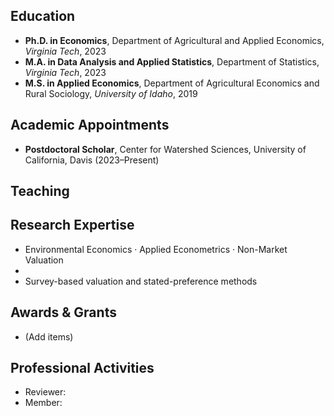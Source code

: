 
## Education
- **Ph.D. in Economics**, Department of Agricultural and Applied Economics, *Virginia Tech*, 2023  
- **M.A. in Data Analysis and Applied Statistics**, Department of Statistics, *Virginia Tech*, 2023  
- **M.S. in Applied Economics**, Department of Agricultural Economics and Rural Sociology, *University of Idaho*, 2019  

## Academic Appointments
- **Postdoctoral Scholar**, Center for Watershed Sciences, University of California, Davis (2023–Present)

## Teaching


## Research Expertise
- Environmental Economics · Applied Econometrics · Non-Market Valuation  
- 
- Survey-based valuation and stated-preference methods

## Awards & Grants
- (Add items)

## Professional Activities
- Reviewer: 
- Member: 

